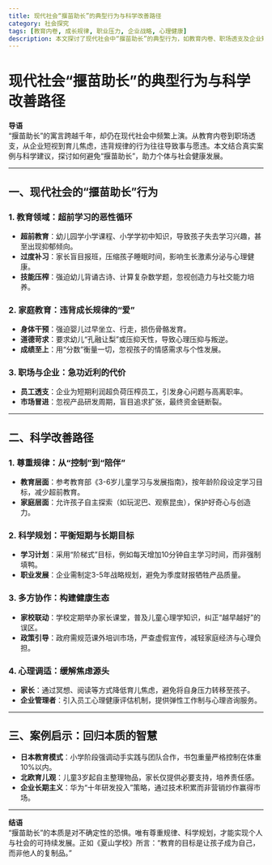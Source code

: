 ```yaml
---
title: 现代社会“揠苗助长”的典型行为与科学改善路径
category: 社会探究
tags: [教育内卷, 成长规律, 职业压力, 企业战略, 心理健康]
description: 本文探讨了现代社会中“揠苗助长”的典型行为，如教育内卷、职场透支及企业短视等，并提出了科学的改善路径。文章强调应尊重成长规律，避免超前教育和过度补习，提倡通过科学规划、家校联动及心理调适等方式促进健康发展。同时，文中引用日本、北欧的教育模式和华为的企业策略为例，展示了回归本质、遵循规律的重要性，旨在帮助个体和社会实现可持续发展。
---
```

# 现代社会“揠苗助长”的典型行为与科学改善路径  

**导语**  
“揠苗助长”的寓言跨越千年，却仍在现代社会中频繁上演。从教育内卷到职场透支，从企业短视到育儿焦虑，违背规律的行为往往导致事与愿违。本文结合真实案例与科学建议，探讨如何避免“揠苗助长”，助力个体与社会健康发展。

---

## 一、现代社会的“揠苗助长”行为  

### 1. **教育领域：超前学习的恶性循环**  
- **超前教育**：幼儿园学小学课程、小学学初中知识，导致孩子失去学习兴趣，甚至出现抑郁倾向。  
- **过度补习**：家长盲目报班，压缩孩子睡眠时间，影响生长激素分泌与心理健康。  
- **技能压榨**：强迫幼儿背诵古诗、计算复杂数学题，忽视创造力与社交能力培养。  

### 2. **家庭教育：违背成长规律的“爱”**  
- **身体干预**：强迫婴儿过早坐立、行走，损伤骨骼发育。  
- **道德苛求**：要求幼儿“孔融让梨”或压抑天性，导致心理压抑与叛逆。  
- **成绩至上**：用“分数”衡量一切，忽视孩子的情感需求与个性发展。  

### 3. **职场与企业：急功近利的代价**  
- **员工透支**：企业为短期利润超负荷压榨员工，引发身心问题与高离职率。  
- **市场冒进**：忽视产品研发周期，盲目追求扩张，最终资金链断裂。  

---

## 二、科学改善路径  

### 1. **尊重规律：从“控制”到“陪伴”**  
- **教育层面**：参考教育部《3-6岁儿童学习与发展指南》，按年龄阶段设定学习目标，减少超前教育。  
- **家庭层面**：允许孩子自主探索（如玩泥巴、观察昆虫），保护好奇心与创造力。  

### 2. **科学规划：平衡短期与长期目标**  
- **学习计划**：采用“阶梯式”目标，例如每天增加10分钟自主学习时间，而非强制填鸭。  
- **职业发展**：企业需制定3-5年战略规划，避免为季度财报牺牲产品质量。  

### 3. **多方协作：构建健康生态**  
- **家校联动**：学校定期举办家长课堂，普及儿童心理学知识，纠正“越早越好”的误区。  
- **政策引导**：政府需规范课外培训市场，严查虚假宣传，减轻家庭经济与心理负担。  

### 4. **心理调适：缓解焦虑源头**  
- **家长**：通过冥想、阅读等方式降低育儿焦虑，避免将自身压力转移至孩子。  
- **企业管理者**：引入员工心理健康评估机制，提供弹性工作制与心理咨询服务。  

---

## 三、案例启示：回归本质的智慧  
- **日本教育模式**：小学阶段强调动手实践与团队合作，书包重量严格控制在体重10%以内。  
- **北欧育儿观**：儿童3岁起自主整理物品，家长仅提供必要支持，培养责任感。  
- **企业长期主义**：华为“十年研发投入”策略，通过技术积累而非营销炒作赢得市场。  

---

**结语**  
“揠苗助长”的本质是对不确定性的恐惧。唯有尊重规律、科学规划，才能实现个人与社会的可持续发展。正如《夏山学校》所言：“教育的目标是让孩子成为自己，而非他人的复制品。”  
